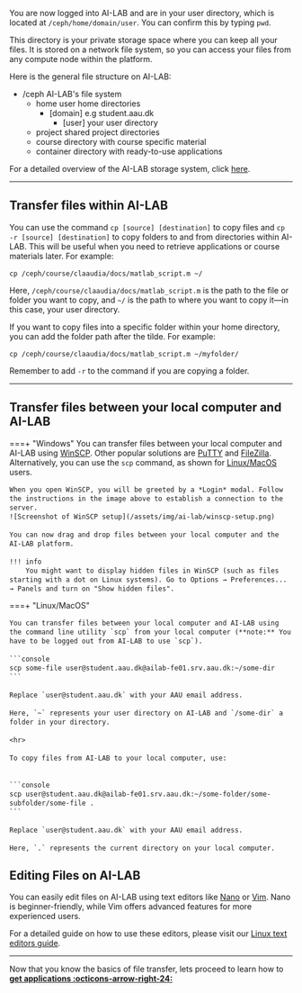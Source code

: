 You are now logged into AI-LAB and are in your user directory, which is located at `/ceph/home/domain/user`. You can confirm this by typing `pwd`. 

This directory is your private storage space where you can keep all your files. It is stored on a network file system, so you can access your files from any compute node within the platform.

Here is the general file structure on AI-LAB:

<div class="tree">
	<ul>
	<li><i class="fa fa-folder-open"></i> /ceph <span>AI-LAB's file system</span>
		<ul>
		<li><i class="fa fa-folder-open"></i> home <span>user home directories</span>
			<ul>
			<li><i class="fa fa-folder-open"></i> [domain] <span>e.g student.aau.dk</span>
				<ul>
				<li><i class="fa fa-folder"></i> [user] <span>your user directory </span>
				</li>
				</ul>
			</li>
			</ul>
		</li>
		<li><i class="fa fa-folder-open"></i> project <span>shared project directories</span>
		</li>
		<li><i class="fa fa-folder-open"></i> course <span>directory with course specific material</span>
		</li>
		<li><i class="fa fa-folder-open"></i> container <span>directory with ready-to-use applications</span>
		</li>
		</ul>
	</li>
	</ul>
</div>

For a detailed overview of the AI-LAB storage system, click [here](/ai-lab/system-overview/).

<hr>

## Transfer files within AI-LAB
You can use the command `cp [source] [destination]` to copy files and `cp -r [source] [destination]` to copy folders to and from directories within AI-LAB. This will be useful when you need to retrieve applications or course materials later. For example:

```
cp /ceph/course/claaudia/docs/matlab_script.m ~/
```

Here, `/ceph/course/claaudia/docs/matlab_script.m` is the path to the file or folder you want to copy, and `~/` is the path to where you want to copy it—in this case, your user directory.

If you want to copy files into a specific folder within your home directory, you can add the folder path after the tilde. For example:

```
cp /ceph/course/claaudia/docs/matlab_script.m ~/myfolder/
```

Remember to add `-r` to the command if you are copying a folder.

<hr>

## Transfer files between your local computer and AI-LAB

===+ "Windows"
	You can transfer files between your local computer and AI-LAB using [WinSCP](https://winscp.net/eng/download.php). Other popular solutions are [PuTTY](https://www.putty.org/) and [FileZilla](https://filezilla-project.org/). Alternatively, you can use the `scp` command, as shown for [Linux/MacOS](#__tabbed_1_2) users.

	When you open WinSCP, you will be greeted by a *Login* modal. Follow the instructions in the image above to establish a connection to the server.
	![Screenshot of WinSCP setup](/assets/img/ai-lab/winscp-setup.png)
		
	You can now drag and drop files between your local computer and the AI-LAB platform.

	!!! info
		You might want to display hidden files in WinSCP (such as files starting with a dot on Linux systems). Go to Options → Preferences... → Panels and turn on "Show hidden files".

===+ "Linux/MacOS"

	You can transfer files between your local computer and AI-LAB using the command line utility `scp` from your local computer (**note:** You have to be logged out from AI-LAB to use `scp`).

	```console
	scp some-file user@student.aau.dk@ailab-fe01.srv.aau.dk:~/some-dir
	```

	Replace `user@student.aau.dk` with your AAU email address.
	
	Here, `~` represents your user directory on AI-LAB and `/some-dir` a folder in your directory. 

	<hr>

	To copy files from AI-LAB to your local computer, use:


	```console
	scp user@student.aau.dk@ailab-fe01.srv.aau.dk:~/some-folder/some-subfolder/some-file .
	```

	Replace `user@student.aau.dk` with your AAU email address.

	Here, `.` represents the current directory on your local computer.


## Editing Files on AI-LAB
You can easily edit files on AI-LAB using text editors like [Nano](/ai-lab/applications/linux-text-editors/#nano-a-simple-text-editor) or [Vim](/ai-lab/applications/linux-text-editors/#vim-a-powerful-text-editor). Nano is beginner-friendly, while Vim offers advanced features for more experienced users.

For a detailed guide on how to use these editors, please visit our [Linux text editors guide](/ai-lab/applications/linux-text-editors/).

<hr>

Now that you know the basics of file transfer, lets proceed to learn how to [**get applications :octicons-arrow-right-24:**](getting-applications.md)